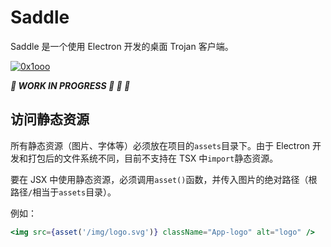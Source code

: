 # Saddle

Saddle 是一个使用 Electron 开发的桌面 Trojan 客户端。

[![0x1ooo](https://circleci.com/gh/0x1ooo/saddle.svg?style=shield)](https://app.circleci.com/pipelines/github/0x1ooo/saddle)

**_🚧 WORK IN PROGRESS 🚧 👷 👋_**

## 访问静态资源

所有静态资源（图片、字体等）必须放在项目的`assets`目录下。由于 Electron 开发和打包后的文件系统不同，目前不支持在 TSX 中`import`静态资源。

要在 JSX 中使用静态资源，必须调用`asset()`函数，并传入图片的绝对路径（根路径`/`相当于`assets`目录）。

例如：

```jsx
<img src={asset('/img/logo.svg')} className="App-logo" alt="logo" />
```
